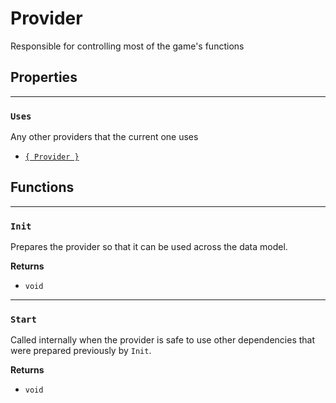 # Provider

Responsible for controlling most of the game's functions

## Properties

---

### `Uses`

Any other providers that the current one uses

- [`{ Provider }`](./provider.md)

## Functions

---

### `Init`

Prepares the provider so that it can be used across the data model.

**Returns**

- `void`

---

### `Start`

Called internally when the provider is safe to use other dependencies that were prepared previously by `Init`.

**Returns**

- `void`
